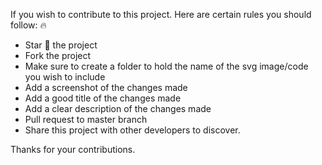 If you wish to contribute to this project. Here are certain rules you should follow:
🔥 
- Star 🌟 the project 
- Fork the project 
- Make sure to create a folder to hold the name of the svg image/code you wish to include
- Add a screenshot of the changes made 
- Add a good title of the changes made 
- Add a clear description of the changes made 
- Pull request to master branch
- Share this project with other developers to discover. 

Thanks for your contributions. 
